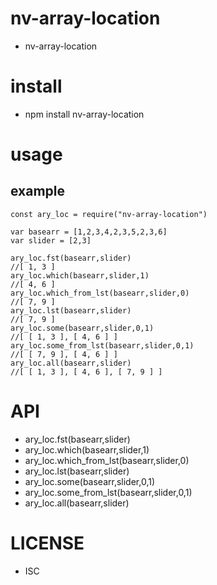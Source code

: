 nv-array-location
============
- nv-array-location 


install
=======
- npm install nv-array-location 

usage
=====
    
example
-------

    const ary_loc = require("nv-array-location")

    var basearr = [1,2,3,4,2,3,5,2,3,6]
    var slider = [2,3]

    ary_loc.fst(basearr,slider)
    //[ 1, 3 ]
    ary_loc.which(basearr,slider,1)
    //[ 4, 6 ]
    ary_loc.which_from_lst(basearr,slider,0)
    //[ 7, 9 ]
    ary_loc.lst(basearr,slider)
    //[ 7, 9 ]
    ary_loc.some(basearr,slider,0,1)
    //[ [ 1, 3 ], [ 4, 6 ] ]
    ary_loc.some_from_lst(basearr,slider,0,1)
    //[ [ 7, 9 ], [ 4, 6 ] ]
    ary_loc.all(basearr,slider)
    //[ [ 1, 3 ], [ 4, 6 ], [ 7, 9 ] ]


API
====

- ary\_loc.fst(basearr,slider)
- ary\_loc.which(basearr,slider,1)
- ary\_loc.which\_from\_lst(basearr,slider,0)
- ary\_loc.lst(basearr,slider)
- ary\_loc.some(basearr,slider,0,1)
- ary\_loc.some\_from\_lst(basearr,slider,0,1)
- ary\_loc.all(basearr,slider)


LICENSE
=======
- ISC 

